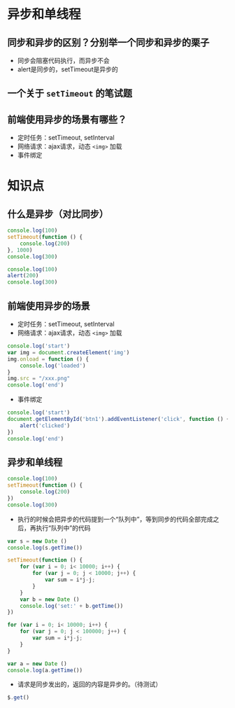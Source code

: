 # 异步和单线程
## 同步和异步的区别？分别举一个同步和异步的栗子
- 同步会阻塞代码执行，而异步不会
- alert是同步的，setTimeout是异步的
## 一个关于 `setTimeout` 的笔试题

## 前端使用异步的场景有哪些？
- 定时任务：setTimeout, setInterval
- 网络请求：ajax请求，动态 `<img>` 加载
- 事件绑定


# 知识点

## 什么是异步（对比同步）
```js
console.log(100)
setTimeout(function () {
    console.log(200)
}, 1000)
console.log(300)
```
```js
console.log(100)
alert(200)
console.log(300)
```

## 前端使用异步的场景
- 定时任务：setTimeout, setInterval
- 网络请求：ajax请求，动态 `<img>` 加载
```js
console.log('start')
var img = document.createElement('img')
img.onload = function () {
    console.log('loaded')
}
img.src = "/xxx.png"
console.log('end')
```
- 事件绑定
```js
console.log('start')
document.getElementById('btn1').addEventListener('click', function () {
    alert('clicked')
})
console.log('end')
```

## 异步和单线程
```js
console.log(100)
setTimeout(function () {
    console.log(200)
})
console.log(300)
```


- 执行的时候会把异步的代码提到一个“队列中”，等到同步的代码全部完成之后，再执行“队列中”的代码
```js
var s = new Date ()
console.log(s.getTime())

setTimeout(function () {
    for (var i = 0; i< 10000; i++) {
        for (var j = 0; j < 10000; j++) {
            var sum = i*j-j;
        }
    }
    var b = new Date ()
    console.log('set:' + b.getTime())
})

for (var i = 0; i< 10000; i++) {
    for (var j = 0; j < 100000; j++) {
        var sum = i*j-j;
    }
}

var a = new Date ()
console.log(a.getTime())
```
- 请求是同步发出的，返回的内容是异步的。（待测试）
```js
$.get()
```